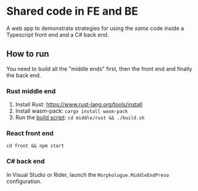 # Shared code in FE and BE

A web app to demonstrate strategies for using the _same_ code inside a Typescript front end and a C# back end.

## How to run
You need to build all the "middle ends" first, then the front end and finally the back end.

### Rust middle end
1. Install Rust: https://www.rust-lang.org/tools/install
2. Install wasm-pack: `cargo install wasm-pack`
3. Run the [build script](middle/rust/build.sh): `cd middle/rust && ./build.sh`

### React front end
`cd front && npm start`

### C# back end
In Visual Studio or Rider, launch the `Morphologue.MiddleEndPreso` configuration.
